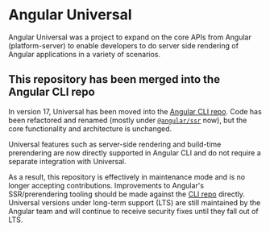 # Angular Universal

Angular Universal was a project to expand on the core APIs from Angular
(platform-server) to enable developers to do server side rendering of Angular
applications in a variety of scenarios.

## This repository has been merged into the Angular CLI repo

In version 17, Universal has been moved into the
[Angular CLI repo](https://github.com/angular/angular-cli). Code has been
refactored and renamed (mostly under
[`@angular/ssr`](https://github.com/angular/angular-cli/tree/main/packages/angular/ssr/)
now), but the core functionality and architecture is unchanged.

Universal features such as server-side rendering and build-time prerendering are
now directly supported in Angular CLI and do not require a separate integration
with Universal.

As a result, this repository is effectively in maintenance mode and is no longer
accepting contributions. Improvements to Angular's SSR/prerendering tooling
should be made against the [CLI repo](https://github.com/angular/angular-cli)
directly. Universal versions under long-term support (LTS) are still maintained
by the Angular team and will continue to receive security fixes until they fall
out of LTS.
